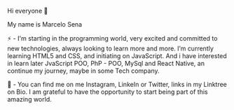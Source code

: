  Hi everyone 👋
 
My name is Marcelo Sena

⚡ - I'm starting in the programming world, very excited and committed to new technologies, always looking to learn more and more.
I’m currently learning HTML5 and CSS, and initiating on JavaScript.
And i have interested in learn later JvaScript POO, PhP - POO, MySql and React Native, an continue my journey, maybe in some Tech company.

💬 - You can find me on me Instagram, LinkeIn or Twitter, links in my Linktree on Bio.
I am grateful to have the opportunity to start being part of this amazing world. 
